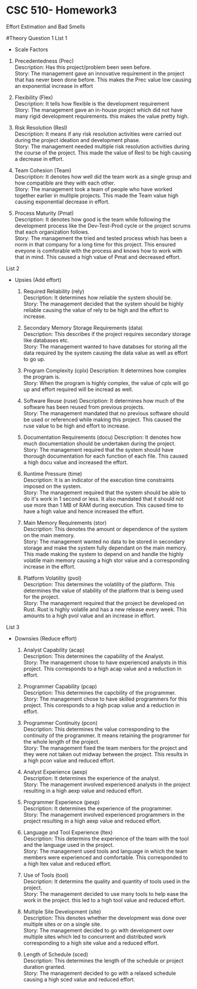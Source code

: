 # CSC 510- Homework3
Effort Estimation and Bad Smells

#Theory Question 1
List 1

* Scale Factors
 1. Precedentedness (Prec)<br/>
  Description: Has this project/problem been seen before. <br/>
  Story: The management gave an innovative requirement in the project that has never been done before. This makes the Prec value low causing an exponential increase in effort  

 2. Flexibility (Flex)<br/> 
  Description: It tells how flexible is the development requirement  
  Story: The management gave an in-house project which did not have many rigid development requirements. this makes the value pretty high.    

 3. Risk Resolution (Resl)  
    Description: It means if any risk resolution activities were carried out during the project ideation and development phase.  
    Story: The management needed multiple risk resolution activities during the course of the project. This made the value of Resl to be high causing a decrease in effort.  

 4. Team Cohesion (Team)  
    Description: It denotes how well did the team work as a single group and how compatible are they with each other.  
    Story: The management took a team of people who have worked together earlier in multiple projects. This made the Team value high causing exponential decrease in effort.  

 5. Process Maturity (Pmat)  
    Description: It denotes how good is the team while following the development process like the Dev-Test-Prod cycle or the project scrums that each organization follows.  
    Story: The management the tried and tested process whish has been a norm in that company for a long time for this project. This ensured eveyone is comforable with the process and knows how to work with that in mind. This caused a high value of Pmat and decreased effort.  

List 2

* Upsies (Add effort)  
  1. Required Reliability (rely)  
     Description: It determines how reliable the system should be.  
    Story: The management decided that the system should be highly reliable causing the value of rely to be high and the effort to increase.  

  2. Secondary Memory Storage Requirements (data)  
    Description: This describes if the project requires secondary storage like databases etc.  
    Story: The management wanted to have databses for storing all the data required by the system causing the data value as well as effort to go up.  

  3. Program Complexity (cplx)
    Description: It determines how complex the program is.  
    Story: When the program is highly complex, the value of cplx will go up and effort required will be incread as well.  

  4. Software Reuse (ruse)
    Description: It determines how much of the software has been reused from previous projects.  
    Story: The management mandated that no previous software should be used or referenced while making this project. This caused the ruse value to be high and effort to increase.  

  5. Documentation Requirements (docu)
    Description: It denotes how much documentation should be undertaken during the project.  
    Story: The management required that the system should have thorough documentation for each function of each file. This caused a high docu value and increased the effort.  

  6. Runtime Pressure (time)  
    Description: It is an indicator of the execution time constraints imposed on the system.  
    Story: The management required that the system should be able to do it's work in 1 second or less. It also mandated that it should not use more than 1 MB of RAM during execution. This caused time to have a high value and hence increased the effort.  

  7. Main Memory Requirements (stor)  
    Description: This denotes the amount or dependence of the system on the main memory.  
    Story: The management wanted no data to be stored in secondary storage and make the system fully dependant on the main memory. This made making the system to depend on and handle the highly volatile main memory causing a high stor value and a corresponding increase in the effort.  

  8. Platform Volatility (pvol)  
    Description: This determines the volatility of the platform. This determines the value of stability of the platform that is being used for the project.  
    Story: The management required that the project be developed on Rust. Rust is highly volatile and has a new release every week. This amounts to a high pvol value and an increase in effort.  


List 3  

* Downsies (Reduce effort) 
  1. Analyst Capability (acap)  
    Description: This determines the capability of the Analyst.  
    Story: The management chose to have experienced analysts in this project. This corresponds to a high acap value and a reduction in effort.  

  2. Programmer Capability (pcap)  
    Description: This determines the capcbility of the programmer.  
   Story: The management chose to have skilled programmers for this project. This coresponds to a high pcap value and a reduction in effort.  

  3. Programmer Continuity (pcon)  
    Description: This determines the value corresponding to the continuity of the programmer. It means retaining the programmer for the whole length of the project.  
  Story: The management fixed the team menbers for the project and they were not taken out midway between the project. This results in a high pcon value and reduced effort.

  4. Analyst Experience (aexp)  
    Description: It determines the experience of the analyst.  
   Story: The management involved experienced analysts in the project resulting in a high aexp value and reduced effort.  

  5. Programmer Experience (pexp)  
    Description: It determines the experience of the programmer.  
   Story: The management involved experienced programmers in the project resulting in a high aexp value and reduced effort.  

  6. Language and Tool Experience (ltex)  
    Description: This determins the experience of the team with the tool and the language used in the project.  
  Story: The management used tools and language in which the team members were experienced and comfortable. This corresponded to a high ltex value and reduced effort.  

  7. Use of Tools (tool)  
   Description: It determins the quality and quantity of tools used in the project.  
  Story: The management decided to use many tools to help ease the work in the project. this led to a high tool value and reduced effort.  

  8. Multiple Site Development (site)  
    Description: This denotes whether the development was done over multiple sites or on a single site.  
   Story: The management decided to go with development over multiple sites which led to concurrent and distributed work corresponding to a high site value and a reduced effort.  

  9. Length of Schedule (sced)  
    Description: This determines the length of the schedule or project duration granted.  
  Story: The management decided to go with a relaxed schedule causing a high sced value and reduced effort.  






